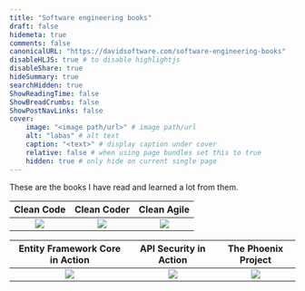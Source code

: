 ```yaml
---
title: "Software engineering books"
draft: false
hidemeta: true
comments: false
canonicalURL: "https://davidsoftware.com/software-engineering-books"
disableHLJS: true # to disable highlightjs
disableShare: true
hideSummary: true
searchHidden: true
ShowReadingTime: false
ShowBreadCrumbs: false
ShowPostNavLinks: false
cover:
    image: "<image path/url>" # image path/url
    alt: "labas" # alt text
    caption: "<text>" # display caption under cover
    relative: false # when using page bundles set this to true
    hidden: true # only hide on current single page
---
```


These are the books I have read and learned a lot from them.

Clean Code |  Clean Coder        | Clean Agile |
:-------------------------:|:------------------------:|:-----------:
![](/books/cleanCode.jpg)  |  ![](/books/cleanCoder.jpg) | ![](/books/cleanAgile.jpg)

Entity Framework Core in Action |  API Security in Action | The Phoenix Project       |
:-------------------------:|:------------------------:|:-----------:
![](/books/efCoreInAction.jpg) | ![](/books/api-security-in-action.jpg) |  ![](/books/phoenixProject.jpg) |
